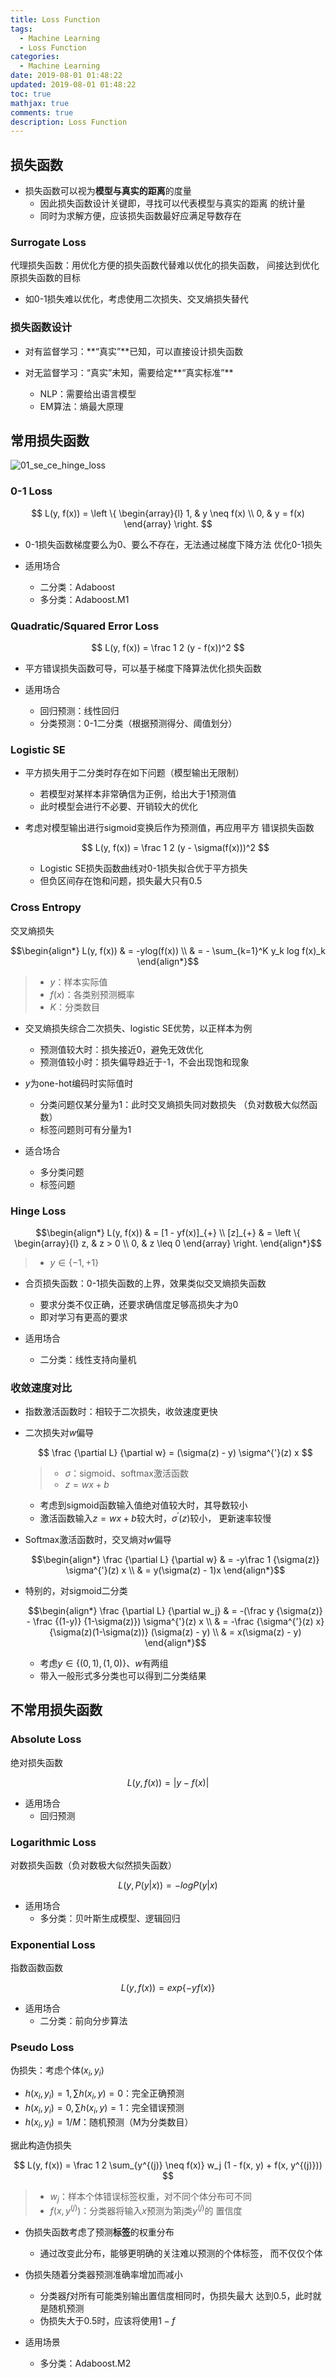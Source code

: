 ```yaml
---
title: Loss Function
tags:
  - Machine Learning
  - Loss Function
categories:
  - Machine Learning
date: 2019-08-01 01:48:22
updated: 2019-08-01 01:48:22
toc: true
mathjax: true
comments: true
description: Loss Function
---
```


##	损失函数

-	损失函数可以视为**模型与真实的距离**的度量
	-	因此损失函数设计关键即，寻找可以代表模型与真实的距离
		的统计量
	-	同时为求解方便，应该损失函数最好应满足导数存在

###	Surrogate Loss

代理损失函数：用优化方便的损失函数代替难以优化的损失函数，
间接达到优化原损失函数的目标

-	如0-1损失难以优化，考虑使用二次损失、交叉熵损失替代

###	损失函数设计

-	对有监督学习：**“真实”**已知，可以直接设计损失函数

-	对无监督学习：“真实”未知，需要给定**“真实标准”**
	-	NLP：需要给出语言模型
	-	EM算法：熵最大原理

##	常用损失函数

![01_se_ce_hinge_loss](imgs/01_se_ce_hinge_loss.png)

###	0-1 Loss

$$
L(y, f(x)) = \left \{ \begin{array}{l}
	1, & y \neq f(x) \\
	0, & y = f(x)
\end{array} \right.
$$

-	0-1损失函数梯度要么为0、要么不存在，无法通过梯度下降方法
	优化0-1损失

-	适用场合
	-	二分类：Adaboost
	-	多分类：Adaboost.M1

###	Quadratic/Squared Error Loss

$$
L(y, f(x)) = \frac 1 2 (y - f(x))^2
$$

-	平方错误损失函数可导，可以基于梯度下降算法优化损失函数

-	适用场合
	-	回归预测：线性回归
	-	分类预测：0-1二分类（根据预测得分、阈值划分）

###	Logistic SE

-	平方损失用于二分类时存在如下问题（模型输出无限制）
	-	若模型对某样本非常确信为正例，给出大于1预测值
	-	此时模型会进行不必要、开销较大的优化

-	考虑对模型输出进行sigmoid变换后作为预测值，再应用平方
	错误损失函数

	$$
	L(y, f(x)) = \frac 1 2 (y - \sigma(f(x)))^2
	$$

	-	Logistic SE损失函数曲线对0-1损失拟合优于平方损失
	-	但负区间存在饱和问题，损失最大只有0.5

###	Cross Entropy

交叉熵损失

$$\begin{align*}
L(y, f(x)) & = -ylog(f(x)) \\
& = - \sum_{k=1}^K y_k log f(x)_k
\end{align*}$$

> - $y$：样本实际值
> - $f(x)$：各类别预测概率
> - $K$：分类数目

-	交叉熵损失综合二次损失、logistic SE优势，以正样本为例
	-	预测值较大时：损失接近0，避免无效优化
	-	预测值较小时：损失偏导趋近于-1，不会出现饱和现象

-	$y$为one-hot编码时实际值时
	-	分类问题仅某分量为1：此时交叉熵损失同对数损失
		（负对数极大似然函数）
	-	标签问题则可有分量为1

-	适合场合
	-	多分类问题
	-	标签问题

### Hinge Loss

$$\begin{align*}
L(y, f(x)) & = [1 - yf(x)]_{+} \\
[z]_{+} & = \left \{ \begin{array}{l}
	z, & z > 0 \\
	0, & z \leq 0
\end{array} \right.
\end{align*}$$

> - $y \in \{-1, +1\}$

-	合页损失函数：0-1损失函数的上界，效果类似交叉熵损失函数
	-	要求分类不仅正确，还要求确信度足够高损失才为0
	-	即对学习有更高的要求

-	适用场合
	-	二分类：线性支持向量机

###	收敛速度对比

-	指数激活函数时：相较于二次损失，收敛速度更快

-	二次损失对$w$偏导

	$$
	\frac {\partial L} {\partial w} = (\sigma(z) - y)
		\sigma^{'}(z) x
	$$

	> - $\sigma$：sigmoid、softmax激活函数
	> - $z = wx + b$

	-	考虑到sigmoid函数输入值绝对值较大时，其导数较小
	-	激活函数输入$z=wx+b$较大时，$\sigma^{'}(z)$较小，
		更新速率较慢

-	Softmax激活函数时，交叉熵对$w$偏导

	$$\begin{align*}
	\frac {\partial L} {\partial w} & = -y\frac 1 {\sigma(z)}
		\sigma^{'}(z) x \\
	& = y(\sigma(z) - 1)x
	\end{align*}$$

-	特别的，对sigmoid二分类

	$$\begin{align*}
	\frac {\partial L} {\partial w_j} & = -(\frac y {\sigma(z)}
		- \frac {(1-y)} {1-\sigma(z)}) \sigma^{'}(z) x \\
	& = -\frac {\sigma^{'}(z) x} {\sigma(z)(1-\sigma(z))}
		(\sigma(z) - y) \\
	& = x(\sigma(z) - y)
	\end{align*}$$

	-	考虑$y \in \{(0,1), (1,0)\}$、$w$有两组
	-	带入一般形式多分类也可以得到二分类结果

##	不常用损失函数

###	Absolute Loss

绝对损失函数

$$
L(y, f(x)) = |y-f(x)|
$$

-	适用场合
	-	回归预测

###	Logarithmic Loss

对数损失函数（负对数极大似然损失函数）

$$
L(y, P(y|x)) = -logP(y|x)
$$

-	适用场合
	-	多分类：贝叶斯生成模型、逻辑回归

###	Exponential Loss

指数函数函数

$$
L(y, f(x)) = exp\{-yf(x)\}
$$

-	适用场合
	-	二分类：前向分步算法

###	Pseudo Loss

伪损失：考虑个体$(x_i, y_i)$

-	$h(x_i, y_i)=1, \sum h(x_i, y)=0$：完全正确预测
-	$h(x_i, y_i)=0, \sum h(x_i, y)=1$：完全错误预测
-	$h(x_i, y_i)=1/M$：随机预测（M为分类数目）

据此构造伪损失

$$
L(y, f(x)) = \frac 1 2 \sum_{y^{(j)} \neq f(x)}
	w_j (1 - f(x, y) + f(x, y^{(j)}))
$$

> - $w_j$：样本个体错误标签权重，对不同个体分布可不同
> - $f(x, y^{(j)})$：分类器将输入$x$预测为第j类$y^{(j)}$的
	置信度

-	伪损失函数考虑了预测**标签**的权重分布
	-	通过改变此分布，能够更明确的关注难以预测的个体标签，
		而不仅仅个体

-	伪损失随着分类器预测准确率增加而减小
	-	分类器$f$对所有可能类别输出置信度相同时，伪损失最大
		达到0.5，此时就是随机预测
	-	伪损失大于0.5时，应该将使用$1-f$

-	适用场景
	-	多分类：Adaboost.M2

